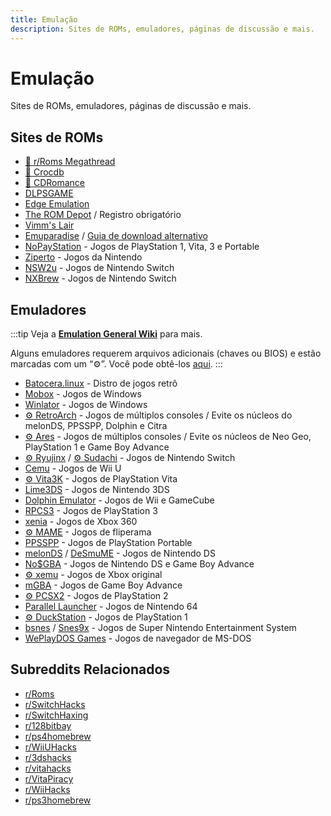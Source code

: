 ```yaml
---
title: Emulação
description: Sites de ROMs, emuladores, páginas de discussão e mais.
---
```


# Emulação

Sites de ROMs, emuladores, páginas de discussão e mais.

## Sites de ROMs

- [🌟 r/Roms Megathread](https://r-roms.github.io)
- [🌟 Crocdb](https://crocdb.net)
- [🌟 CDRomance](https://cdromance.com)
- [DLPSGAME](https://dlpsgame.com)
- [Edge Emulation](https://edgeemu.net)
- [The ROM Depot](https://theromdepot.com) / Registro obrigatório
- [Vimm's Lair](https://vimm.net/?p=vault)
- [Emuparadise](https://www.emuparadise.me/roms-isos-games.php) /
  [Guia de download alternativo](https://lemmy.world/post/3061617)
- [NoPayStation](https://nopaystation.com) - Jogos de PlayStation 1, Vita, 3 e Portable
- [Ziperto](https://www.ziperto.com) - Jogos da Nintendo
- [NSW2u](https://nsw2u.com) - Jogos de Nintendo Switch
- [NXBrew](https://nxbrew.com) - Jogos de Nintendo Switch

## Emuladores

:::tip
Veja a
**[Emulation General Wiki](https://emulation.gametechwiki.com/index.php/Main_Page#Emulators)** para
mais.

Alguns emuladores requerem arquivos adicionais (chaves ou BIOS) e estão marcadas com um “:gear:”. Você pode
obtê-los [aqui](https://r-roms.github.io/megathread/misc/#bios-files).
:::

- [Batocera.linux](https://batocera.org) - Distro de jogos retrô
- [Mobox](https://github.com/olegos2/mobox) - Jogos de Windows
- [Winlator](https://winlator.org) - Jogos de Windows
- [:gear: RetroArch](https://retroarch.com) - Jogos de múltiplos consoles / Evite os núcleos do melonDS, PPSSPP, Dolphin e
  Citra
- [:gear: Ares](https://ares-emu.net) - Jogos de múltiplos consoles / Evite os núcleos de Neo Geo, PlayStation 1 e Game Boy
  Advance
- [:gear: Ryujinx](https://github.com/GreemDev/Ryujinx) / [:gear: Sudachi](https://sudachi.emuplace.app) - Jogos de Nintendo Switch
- [Cemu](https://cemu.info) - Jogos de Wii U
- [:gear: Vita3K](https://vita3k.org) - Jogos de PlayStation Vita
- [Lime3DS](https://github.com/Lime3DS/Lime3DS) - Jogos de Nintendo 3DS
- [Dolphin Emulator](https://dolphin-emu.org) - Jogos de Wii e GameCube
- [RPCS3](https://rpcs3.net) - Jogos de PlayStation 3
- [xenia](https://xenia.jp) - Jogos de Xbox 360
- [:gear: MAME](https://www.mamedev.org) - Jogos de fliperama
- [PPSSPP](https://www.ppsspp.org) - Jogos de PlayStation Portable
- [melonDS](https://melonds.kuribo64.net) / [DeSmuME](https://desmume.org) - Jogos de Nintendo DS
- [No$GBA](https://www.nogba.com) - Jogos de Nintendo DS e Game Boy Advance
- [:gear: xemu](https://xemu.app) - Jogos de Xbox original
- [mGBA](https://mgba.io) - Jogos de Game Boy Advance
- [:gear: PCSX2](https://pcsx2.net) - Jogos de PlayStation 2
- [Parallel Launcher](https://parallel-launcher.ca) - Jogos de Nintendo 64
- [:gear: DuckStation](https://www.duckstation.org) - Jogos de PlayStation 1
- [bsnes](https://github.com/bsnes-emu/bsnes) / [Snes9x](https://www.snes9x.com) - Jogos de Super Nintendo Entertainment
  System
- [WePlayDOS Games](https://weplaydos.games) - Jogos de navegador de MS-DOS

## Subreddits Relacionados

- [r/Roms](https://www.reddit.com/r/roms)
- [r/SwitchHacks](https://www.reddit.com/r/SwitchHacks)
- [r/SwitchHaxing](https://www.reddit.com/r/SwitchHaxing)
- [r/128bitbay](https://www.reddit.com/r/128bitbay)
- [r/ps4homebrew](https://www.reddit.com/r/ps4homebrew)
- [r/WiiUHacks](https://www.reddit.com/r/WiiUHacks)
- [r/3dshacks](https://www.reddit.com/r/3dshacks)
- [r/vitahacks](https://www.reddit.com/r/vitahacks)
- [r/VitaPiracy](https://www.reddit.com/r/VitaPiracy)
- [r/WiiHacks](https://www.reddit.com/r/WiiHacks)
- [r/ps3homebrew](https://www.reddit.com/r/ps3homebrew)

